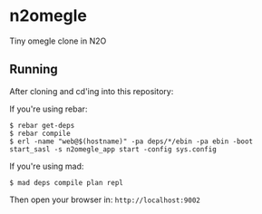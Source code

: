 # n2omegle

Tiny omegle clone in N2O

## Running

After cloning and cd'ing into this repository:

If you're using rebar:

```
$ rebar get-deps
$ rebar compile
$ erl -name "web@$(hostname)" -pa deps/*/ebin -pa ebin -boot start_sasl -s n2omegle_app start -config sys.config
```

If you're using mad:

```
$ mad deps compile plan repl
```

Then open your browser in: `http://localhost:9002`
